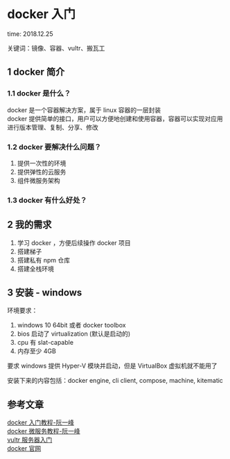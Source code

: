# docker 入门

time: 2018.12.25

关键词：镜像、容器、vultr、搬瓦工

## 1 docker 简介

### 1.1 docker 是什么？

docker 是一个容器解决方案，属于 linux 容器的一层封装  
docker 提供简单的接口，用户可以方便地创建和使用容器，容器可以实现对应用进行版本管理、复制、分享、修改

### 1.2 docker 要解决什么问题？

1. 提供一次性的环境
2. 提供弹性的云服务
3. 组件微服务架构

### 1.3 docker 有什么好处？

## 2 我的需求

1. 学习 docker ，方便后续操作 docker 项目
2. 搭建梯子
3. 搭建私有 npm 仓库
4. 搭建全栈环境

## 3 安装 - windows

环境要求：

1. windows 10 64bit 或者 docker toolbox
2. bios 启动了 virtualization (默认是启动的)
3. cpu 有 slat-capable
4. 内存至少 4GB

要求 windows 提供 Hyper-V 模块并启动，但是 VirtualBox 虚拟机就不能用了

安装下来的内容包括：docker engine, cli client, compose, machine, kitematic

## 参考文章

[docker 入门教程-阮一峰](http://www.ruanyifeng.com/blog/2018/02/docker-tutorial.html)  
[docker 微服务教程-阮一峰](http://www.ruanyifeng.com/blog/2018/02/docker-wordpress-tutorial.html)  
[vultr 服务器入门](https://www.aliyun.com/jiaocheng/125955.html?spm=5176.100033.2.6.23647b85yc6qql)  
[docker 官网](https://docs.docker.com/docker-for-windows/install/)
